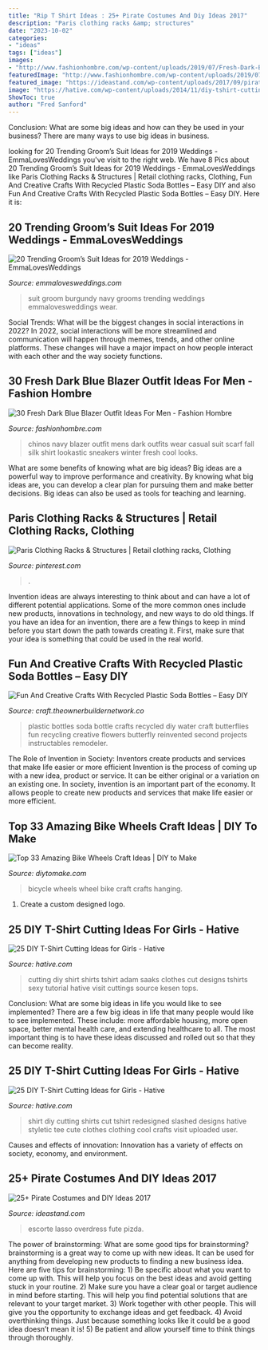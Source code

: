```yaml
---
title: "Rip T Shirt Ideas : 25+ Pirate Costumes And Diy Ideas 2017"
description: "Paris clothing racks &amp; structures"
date: "2023-10-02"
categories:
- "ideas"
tags: ["ideas"]
images:
- "http://www.fashionhombre.com/wp-content/uploads/2019/07/Fresh-Dark-Blue-Blazer-Outfit-Ideas-For-Men-12-1.jpg"
featuredImage: "http://www.fashionhombre.com/wp-content/uploads/2019/07/Fresh-Dark-Blue-Blazer-Outfit-Ideas-For-Men-12-1.jpg"
featured_image: "https://ideastand.com/wp-content/uploads/2017/09/pirate-costume-diy/14-pirate-costume-diy-ideas-tutorials.jpg"
image: "https://hative.com/wp-content/uploads/2014/11/diy-tshirt-cutting-ideas/9-redesigned-cut-shirt.jpg"
ShowToc: true
author: "Fred Sanford"
---
```



Conclusion: What are some big ideas and how can they be used in your business?
There are many ways to use big ideas in business.

	

		
looking for 20 Trending Groom’s Suit Ideas for 2019 Weddings - EmmaLovesWeddings you've visit to the right web. We have 8 Pics about 20 Trending Groom’s Suit Ideas for 2019 Weddings - EmmaLovesWeddings like Paris Clothing Racks &amp; Structures | Retail clothing racks, Clothing, Fun And Creative Crafts With Recycled Plastic Soda Bottles – Easy DIY and also Fun And Creative Crafts With Recycled Plastic Soda Bottles – Easy DIY. Here it is:
		
    
## 20 Trending Groom’s Suit Ideas For 2019 Weddings - EmmaLovesWeddings

<img loading=lazy src="http://emmalovesweddings.com/wp-content/uploads/2018/09/unique-groom-wedding-suit-with-navy-and-burgundy.jpg" onerror="this.onerror=null;this.src='https://tse4.mm.bing.net/th?id=OIP.fMcJigd-CUn-wt9zgNpxNAHaLF&amp;pid=15.1';" alt="20 Trending Groom’s Suit Ideas for 2019 Weddings - EmmaLovesWeddings">

_Source: emmalovesweddings.com_

>suit groom burgundy navy grooms trending weddings emmalovesweddings wear. 

	

Social Trends: What will be the biggest changes in social interactions in 2022?
In 2022, social interactions will be more streamlined and communication will happen through memes, trends, and other online platforms. These changes will have a major impact on how people interact with each other and the way society functions.

    
## 30 Fresh Dark Blue Blazer Outfit Ideas For Men - Fashion Hombre

<img loading=lazy src="http://www.fashionhombre.com/wp-content/uploads/2019/07/Fresh-Dark-Blue-Blazer-Outfit-Ideas-For-Men-12-1.jpg" onerror="this.onerror=null;this.src='https://tse2.mm.bing.net/th?id=OIP.GonPSKXua_3ro3Jr9-_D4wHaLH&amp;pid=15.1';" alt="30 Fresh Dark Blue Blazer Outfit Ideas For Men - Fashion Hombre">

_Source: fashionhombre.com_

>chinos navy blazer outfit mens dark outfits wear casual suit scarf fall silk shirt lookastic sneakers winter fresh cool looks. 

	

What are some benefits of knowing what are big ideas?
Big ideas are a powerful way to improve performance and creativity. By knowing what big ideas are, you can develop a clear plan for pursuing them and make better decisions. Big ideas can also be used as tools for teaching and learning.

    
## Paris Clothing Racks &amp; Structures | Retail Clothing Racks, Clothing

<img loading=lazy src="https://i.pinimg.com/736x/db/6a/aa/db6aaadde201f20688b81435f6446210.jpg" onerror="this.onerror=null;this.src='https://tse3.mm.bing.net/th?id=OIP.iwhmVace_1MTrfVNfgbVCAHaLH&amp;pid=15.1';" alt="Paris Clothing Racks &amp; Structures | Retail clothing racks, Clothing">

_Source: pinterest.com_

>. 

	

Invention ideas are always interesting to think about and can have a lot of different potential applications. Some of the more common ones include new products, innovations in technology, and new ways to do old things. If you have an idea for an invention, there are a few things to keep in mind before you start down the path towards creating it. First, make sure that your idea is something that could be used in the real world.

    
## Fun And Creative Crafts With Recycled Plastic Soda Bottles – Easy DIY

<img loading=lazy src="https://craft.theownerbuildernetwork.co/files/2015/04/Plastic-Bottle-Ideas002.jpg" onerror="this.onerror=null;this.src='https://tse1.mm.bing.net/th?id=OIP.-tLg4uyqykAkB70rAnjA6gHaFj&amp;pid=15.1';" alt="Fun And Creative Crafts With Recycled Plastic Soda Bottles – Easy DIY">

_Source: craft.theownerbuildernetwork.co_

>plastic bottles soda bottle crafts recycled diy water craft butterflies fun recycling creative flowers butterfly reinvented second projects instructables remodeler. 

	

The Role of Invention in Society: Inventors create products and services that make life easier or more efficient
Invention is the process of coming up with a new idea, product or service. It can be either original or a variation on an existing one. In society, invention is an important part of the economy. It allows people to create new products and services that make life easier or more efficient.

    
## Top 33 Amazing Bike Wheels Craft Ideas | DIY To Make

<img loading=lazy src="http://www.diytomake.com/wp-content/uploads/2016/11/Hanging-Bicycle-Wheels-Art-Design.jpg" onerror="this.onerror=null;this.src='https://tse2.mm.bing.net/th?id=OIP.6vHibFVp2Jt7S_R8iubrRQHaLG&amp;pid=15.1';" alt="Top 33 Amazing Bike Wheels Craft Ideas | DIY to Make">

_Source: diytomake.com_

>bicycle wheels wheel bike craft crafts hanging. 

	

1. Create a custom designed logo.

    
## 25 DIY T-Shirt Cutting Ideas For Girls - Hative

<img loading=lazy src="https://hative.com/wp-content/uploads/2014/11/diy-tshirt-cutting-ideas/4-girl-tshirt-cutting.jpg" onerror="this.onerror=null;this.src='https://tse4.mm.bing.net/th?id=OIP.t3SrhIf87Fu6f3vwa1hc4gHaLD&amp;pid=15.1';" alt="25 DIY T-Shirt Cutting Ideas for Girls - Hative">

_Source: hative.com_

>cutting diy shirt shirts tshirt adam saaks clothes cut designs tshirts sexy tutorial hative visit cuttings source kesen tops. 

	

Conclusion: What are some big ideas in life you would like to see implemented?
There are a few big ideas in life that many people would like to see implemented. These include: more affordable housing, more open space, better mental health care, and extending healthcare to all. The most important thing is to have these ideas discussed and rolled out so that they can become reality.

    
## 25 DIY T-Shirt Cutting Ideas For Girls - Hative

<img loading=lazy src="https://hative.com/wp-content/uploads/2014/11/diy-tshirt-cutting-ideas/9-redesigned-cut-shirt.jpg" onerror="this.onerror=null;this.src='https://tse2.mm.bing.net/th?id=OIP.62eTBL1Waoq5sjF0bQjCogHaJ4&amp;pid=15.1';" alt="25 DIY T-Shirt Cutting Ideas for Girls - Hative">

_Source: hative.com_

>shirt diy cutting shirts cut tshirt redesigned slashed designs hative styletic tee cute clothes clothing cool crafts visit uploaded user. 

	

Causes and effects of innovation:
Innovation has a variety of effects on society, economy, and environment.

    
## 25+ Pirate Costumes And DIY Ideas 2017

<img loading=lazy src="https://ideastand.com/wp-content/uploads/2017/09/pirate-costume-diy/14-pirate-costume-diy-ideas-tutorials.jpg" onerror="this.onerror=null;this.src='https://tse2.mm.bing.net/th?id=OIP.hZQ25HaBnAmNKKa9mgY9WAHaJ6&amp;pid=15.1';" alt="25+ Pirate Costumes and DIY Ideas 2017">

_Source: ideastand.com_

>escorte lasso overdress fute pizda. 

	

The power of brainstorming: What are some good tips for brainstorming?
brainstorming is a great way to come up with new ideas. It can be used for anything from developing new products to finding a new business idea. Here are five tips for brainstorming: 1) Be specific about what you want to come up with. This will help you focus on the best ideas and avoid getting stuck in your routine. 2) Make sure you have a clear goal or target audience in mind before starting. This will help you find potential solutions that are relevant to your target market. 3) Work together with other people. This will give you the opportunity to exchange ideas and get feedback. 4) Avoid overthinking things. Just because something looks like it could be a good idea doesn’t mean it is! 5) Be patient and allow yourself time to think things through thoroughly.

